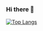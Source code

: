 ### Hi there 👋

[![Top Langs](https://github-readme-stats.vercel.app/api/top-langs/?username=alesandrog&layout=compact&langs_count=3?exclude_repo=OCL1-PR2-201800519,OCL1-P2-201800519&theme=radical)](https://github.com/anuraghazra/github-readme-stats)